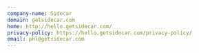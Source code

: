 ```yaml
---
company-name: Sidecar
domain: getsidecar.com
home: http://hello.getsidecar.com/
privacy-policy: https://hello.getsidecar.com/privacy-policy/
email: phl@getsidecar.com
---
```




